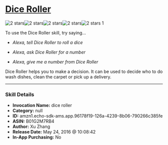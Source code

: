# [Dice Roller](http://alexa.amazon.com/#skills/amzn1.echo-sdk-ams.app.96178f19-126a-4239-8b06-790266c385fe)
![2 stars](../../images/ic_star_black_18dp_1x.png)![2 stars](../../images/ic_star_black_18dp_1x.png)![2 stars](../../images/ic_star_border_black_18dp_1x.png)![2 stars](../../images/ic_star_border_black_18dp_1x.png)![2 stars](../../images/ic_star_border_black_18dp_1x.png) 1

To use the Dice Roller skill, try saying...

* *Alexa, tell Dice Roller to roll a dice*

* *Alexa, ask Dice Roller for a number*

* *Alexa, give me a number from Dice Roller*

Dice Roller helps you to make a decision. It can be used to decide who to do wash dishes, clean the carpet or pick up a delivery.

***

### Skill Details

* **Invocation Name:** dice roller
* **Category:** null
* **ID:** amzn1.echo-sdk-ams.app.96178f19-126a-4239-8b06-790266c385fe
* **ASIN:** B01G2M7RB4
* **Author:** Xu Zhang
* **Release Date:** May 24, 2016 @ 10:08:42
* **In-App Purchasing:** No
